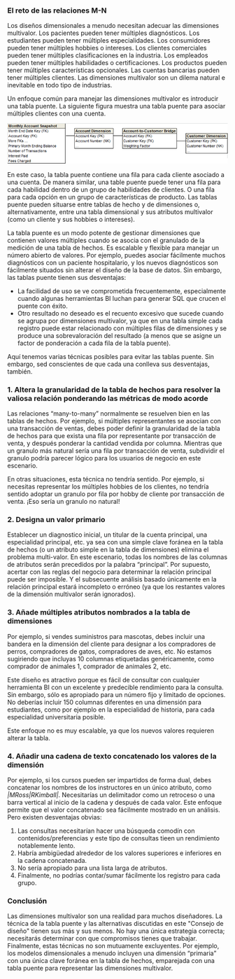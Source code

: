 ﻿---
UniqueId: GmnJhfYNTR
Title: "Consejo de diseño #166: Alternativas de la tabla puente (bridge table) "
Url: 2014/design-tip-tabla-puente.html
Date: 2016-12-26T23:23:25.0595070+01:00
SecondaryDate: 2014-05-14T00:00:00.0000000
Description: "Las dimensiones multivalor son una realidad para muchos diseñadores. La técnica de la tabla puente y las alternativas discutidas en este \"Consejo de diseño\" tienen sus más y sus menos. No hay una única estrategia correcta. Necesitarás determinar con que compromisos tienes que trabajar."
Author: Margy Ross
Category: "Fundamentos diseño dimensional"
RelatedUrl: http://www.kimballgroup.com/2014/05/design-tip-166-potential-bridge-table-detours/

---
### El reto de las relaciones M-N

Los diseños dimensionales a menudo necesitan adecuar las dimensiones multivalor. Los pacientes pueden tener múltiples diagnósticos. Los estudiantes pueden tener múltiples especialidades. Los consumidores pueden tener múltiples hobbies o intereses. Los clientes comerciales pueden tener múltiples clasificaciones en la industria. Los empleados pueden tener múltiples habilidades o certificaciones. Los productos pueden tener múltiples características opcionales. Las cuentas bancarias pueden tener múltiples clientes. Las dimensiones multivalor son un dilema natural e inevitable en todo tipo de industrias.

Un enfoque común para manejar las dimensiones multivalor es introducir una tabla puente. La siguiente figura muestra una tabla puente para asociar múltiples clientes con una cuenta. 

![Tabla puente](images/bridge.png "Tabla puente")

En este caso, la tabla puente contiene una fila para cada cliente asociado a una cuenta. De manera similar, una table puente puede tener una fila para cada habilidad dentro de un grupo de habilidades de clientes. O una fila para cada opción  en un grupo de características de producto. Las tablas puente pueden situarse entre tablas de hecho y de dimensiones o, alternativamente, entre una tabla dimensional y sus atributos multivalor (como un cliente y sus hobbies o intereses).

La tabla puente es un modo potente de gestionar dimensiones que contienen valores múltiples cuando se asocia con el granulado de la medición de una tabla de hechos. Es escalable y flexible para manejar un número abierto de valores. Por ejemplo, puedes asociar fácilmente muchos diagnósticos con un paciente hospitalario, y los nuevos diagnósticos son fácilmente situados sin alterar el diseño de la base de datos. Sin embargo, las tablas puente tienen sus desventajas:

- La facilidad de uso se ve comprometida frecuentemente, especialmente cuando algunas herramientas BI luchan para generar SQL que crucen el puente con éxito.
- Otro resultado no deseado es el recuento excesivo que sucede cuando se agrupa por dimensiones multivalor, ya que en una tabla simple cada registro puede estar relacionado con múltiples filas de dimensiones y se produce una sobrevaloración del resultado (a menos que se asigne un factor de ponderación a cada fila de la tabla puente).

Aquí tenemos varias técnicas posibles para evitar las tablas puente. Sin embargo, sed conscientes de que cada una conlleva sus desventajas, también.

### 1. Altera la granularidad de la tabla de hechos para resolver la valiosa relación ponderando las métricas de modo acorde

Las relaciones “many-to-many” normalmente se resuelven bien en las tablas de hechos. Por ejemplo, si múltiples representantes se asocian con una transacción de ventas, debes poder definir la granularidad de la tabla de hechos para que exista una fila por representante por transacción de venta, y después ponderar la cantidad vendida por columna. Mientras que un granulo más natural sería una fila por transacción de venta, subdividir el granulo podría parecer lógico para los usuarios de negocio en este escenario.

En otras situaciones, esta técnica no tendría sentido. Por ejemplo, si necesitas representar los múltiples hobbies de los clientes, no tendría sentido adoptar un granulo por fila por hobby de cliente por transacción de venta. ¡Eso sería un granulo no natural!

### 2. Designa un valor primario

Establecer un diagnostico inicial, un titular de la cuenta principal, una especialidad principal, etc. ya sea con una simple clave foránea en la tabla de hechos (o un atributo simple en la tabla de dimensiones) elimina el problema multi-valor. En  este escenario, todas los nombres de las columnas de atributos serán precedidos por la palabra “principal”. Por supuesto, acertar con las reglas del negocio para determinar la relación principal puede ser imposible. Y el subsecuente análisis basado únicamente en la relación principal estará incompleto o erróneo (ya que los restantes valores de la dimensión multivalor serán ignorados).

### 3. Añade múltiples atributos nombrados  a la tabla de dimensiones 



Por ejemplo, si vendes suministros para mascotas, debes incluir una bandera en la dimensión del cliente para designar a los compradores de perros, compradores de gatos, compradores de aves, etc. No estamos sugiriendo que incluyas 10 columnas etiquetadas genéricamente, como comprador de animales 1, comprador de animales 2, etc. 

Este diseño es atractivo porque es fácil de consultar con cualquier herramienta BI con un excelente y predecible rendimiento para la consulta. Sin embargo, sólo es apropiado para un número fijo y limitado de opciones. No deberías incluir 150 columnas diferentes en una dimensión para estudiantes, como por ejemplo en la especialidad de historia, para cada especialidad universitaria posible.

Este enfoque no es muy escalable, ya que los nuevos valores requieren alterar la tabla.

### 4. Añadir una cadena de texto concatenado los valores de la dimensión

Por ejemplo, si los cursos pueden ser impartidos de forma dual, debes concatenar los nombres de los instructores en un único atributo, como *|MRoss|RKimball|*. Necesitarías un delimitador como un retroceso o una barra vertical al inicio de la cadena y después de cada valor. Este enfoque permite que el valor concatenado sea fácilmente mostrado en un análisis. Pero existen desventajas obvias:

1. Las consultas necesitarían hacer una búsqueda comodín con contenidos/preferencias y este tipo de consultas tieen un rendimiento notablemente lento. 
2. Habría ambigüedad alrededor de los valores superiores e inferiores en la cadena concatenada. 
3. No sería apropiado para una lista larga de atributos. 
4. Finalmente, no podrías contar/sumar fácilmente los registro para cada grupo.

### Conclusión

Las dimensiones multivalor son una realidad para muchos diseñadores. La técnica de la tabla puente y las alternativas discutidas en este "Consejo de diseño" tienen sus más y sus menos. No hay una única estrategia correcta; necesitarás determinar con que compromisos tienes que trabajar. Finalmente, estas técnicas no son mutuamente excluyentes. Por ejemplo, los modelos dimensionales a menudo incluyen una dimensión “primaria” con una única clave foránea en la tabla de hechos, emparejada con una tabla puente para representar las dimensiones multivalor.